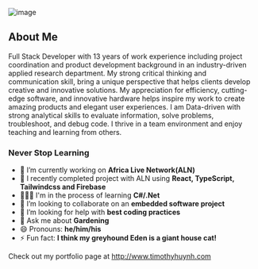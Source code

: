 ![image](https://user-images.githubusercontent.com/113961461/211631552-54b9f332-a8ff-4c80-8234-c446620f374d.png)



## About Me

Full Stack Developer with 13 years of work experience including project coordination and product development background in an industry-driven applied research department. My strong critical thinking and communication skill, bring a unique perspective that helps clients develop creative and innovative solutions. My appreciation for efficiency, cutting-edge software, and innovative hardware helps inspire my work to create amazing products and elegant user experiences. I am Data-driven with strong analytical skills to evaluate information, solve problems, troubleshoot, and debug code. I thrive in a team environment and enjoy teaching and learning from others.

### Never Stop Learning

- 🔭 I’m currently working on **Africa Live Network(ALN)**
- 🌱 I recently completed project with ALN using **React, TypeScript, Tailwindcss and Firebase** 
- 🙋🏼‍♂️ I'm in the process of learning **C#/.Net**
- 👯 I’m looking to collaborate on an **embedded software project**
- 🤔 I’m looking for help with **best coding practices**
- 💬 Ask me about **Gardening**
- 😄 Pronouns: **he/him/his**
- ⚡ Fun fact: **I think my greyhound Eden is a giant house cat!**
<!-- 📫 How to reach me: **huynh.tk80@gmail.com**-->

Check out my portfolio page at http://www.timothyhuynh.com





